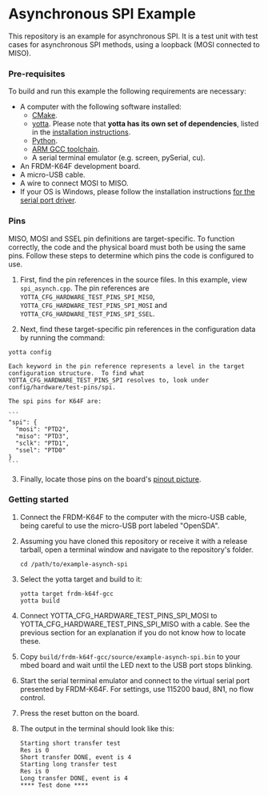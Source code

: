 # Asynchronous SPI Example

This repository is an example for asynchronous SPI. It is a test unit with test cases for asynchronous SPI methods, using a loopback (MOSI connected to MISO).

### Pre-requisites

To build and run this example the following requirements are necessary:

* A computer with the following software installed:
	* [CMake](http://www.cmake.org/download/).
	* [yotta](https://github.com/ARMmbed/yotta). Please note that **yotta has its own set of dependencies**, listed in the [installation instructions](http://armmbed.github.io/yotta/#installing-on-windows).
	* [Python](https://www.python.org/downloads/).
	* [ARM GCC toolchain](https://launchpad.net/gcc-arm-embedded).
	* A serial terminal emulator (e.g. screen, pySerial, cu).
* An FRDM-K64F development board.
* A micro-USB cable.
* A wire to connect MOSI to MISO.
* If your OS is Windows, please follow the installation instructions [for the serial port driver](https://developer.mbed.org/handbook/Windows-serial-configuration).

### Pins

MISO, MOSI and SSEL pin definitions are target-specific. To function correctly, the code and the physical board must both be using the same pins.  Follow these steps to determine which pins the code is configured to use.

1. First, find the pin references in the source files.  In this example, view ``spi_asynch.cpp``. The pin references are ``YOTTA_CFG_HARDWARE_TEST_PINS_SPI_MISO``, ``YOTTA_CFG_HARDWARE_TEST_PINS_SPI_MOSI`` and ``YOTTA_CFG_HARDWARE_TEST_PINS_SPI_SSEL``.

2. Next, find these target-specific pin references in the configuration data by running the command:
 ```
 yotta config
 ```

    Each keyword in the pin reference represents a level in the target configuration structure.  To find what YOTTA_CFG_HARDWARE_TEST_PINS_SPI resolves to, look under config/hardware/test-pins/spi.

    The spi pins for K64F are:

    ```
    "spi": {
      "mosi": "PTD2",
      "miso": "PTD3",
      "sclk": "PTD1",
      "ssel": "PTD0"
    }
    ```

3. Finally, locate those pins on the board's [pinout picture](https://www.mbed.com/en/development/hardware/boards/nxp/frdm_k64f/#overview).

### Getting started

1. Connect the FRDM-K64F to the computer with the micro-USB cable, being careful to use the micro-USB port labeled "OpenSDA".

2. Assuming you have cloned this repository or receive it with a release tarball, open a terminal window and navigate to the repository's folder.

    ```
    cd /path/to/example-asynch-spi
    ```

3. Select the yotta target and build to it:

    ```
    yotta target frdm-k64f-gcc
    yotta build
    ```
4. Connect YOTTA_CFG_HARDWARE_TEST_PINS_SPI_MOSI to YOTTA_CFG_HARDWARE_TEST_PINS_SPI_MISO with a cable. See the previous section for an explanation if you do not know how to locate these.

5. Copy ``build/frdm-k64f-gcc/source/example-asynch-spi.bin`` to your mbed board and wait until the LED next to the USB port stops blinking.

6. Start the serial terminal emulator and connect to the virtual serial port presented by FRDM-K64F. For settings, use 115200 baud, 8N1, no flow control.

7. Press the reset button on the board.

8. The output in the terminal should look like this:

    ```
    Starting short transfer test
    Res is 0
    Short transfer DONE, event is 4
    Starting long transfer test
    Res is 0
    Long transfer DONE, event is 4
    **** Test done ****
    ```

